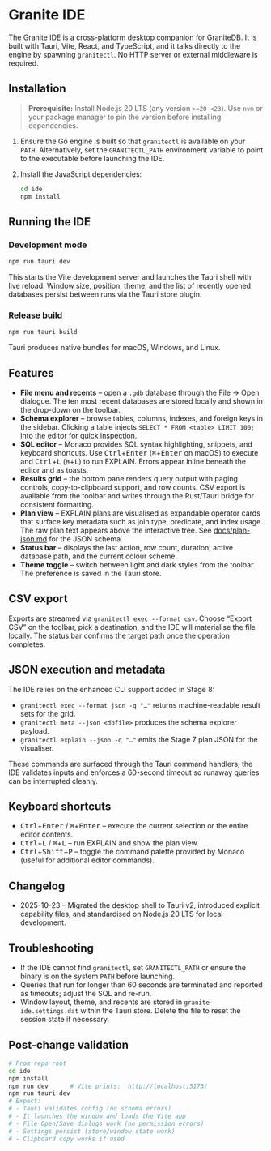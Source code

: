 # Granite IDE

The Granite IDE is a cross-platform desktop companion for GraniteDB. It is built with Tauri, Vite, React, and TypeScript, and it talks directly to the engine by spawning `granitectl`. No HTTP server or external middleware is required.

## Installation

> **Prerequisite:** Install Node.js 20 LTS (any version `>=20 <23`). Use `nvm` or your package manager to pin the version before installing dependencies.

1. Ensure the Go engine is built so that `granitectl` is available on your `PATH`. Alternatively, set the `GRANITECTL_PATH` environment variable to point to the executable before launching the IDE.
2. Install the JavaScript dependencies:

   ```bash
   cd ide
   npm install
   ```

## Running the IDE

### Development mode

```bash
npm run tauri dev
```

This starts the Vite development server and launches the Tauri shell with live reload. Window size, position, theme, and the list of recently opened databases persist between runs via the Tauri store plugin.

### Release build

```bash
npm run tauri build
```

Tauri produces native bundles for macOS, Windows, and Linux.

## Features

* **File menu and recents** – open a `.gdb` database through the File → Open dialogue. The ten most recent databases are stored locally and shown in the drop-down on the toolbar.
* **Schema explorer** – browse tables, columns, indexes, and foreign keys in the sidebar. Clicking a table injects `SELECT * FROM <table> LIMIT 100;` into the editor for quick inspection.
* **SQL editor** – Monaco provides SQL syntax highlighting, snippets, and keyboard shortcuts. Use <kbd>Ctrl</kbd>+<kbd>Enter</kbd> (<kbd>⌘</kbd>+<kbd>Enter</kbd> on macOS) to execute and <kbd>Ctrl</kbd>+<kbd>L</kbd> (<kbd>⌘</kbd>+<kbd>L</kbd>) to run EXPLAIN. Errors appear inline beneath the editor and as toasts.
* **Results grid** – the bottom pane renders query output with paging controls, copy-to-clipboard support, and row counts. CSV export is available from the toolbar and writes through the Rust/Tauri bridge for consistent formatting.
* **Plan view** – EXPLAIN plans are visualised as expandable operator cards that surface key metadata such as join type, predicate, and index usage. The raw plan text appears above the interactive tree. See [docs/plan-json.md](./plan-json.md) for the JSON schema.
* **Status bar** – displays the last action, row count, duration, active database path, and the current colour scheme.
* **Theme toggle** – switch between light and dark styles from the toolbar. The preference is saved in the Tauri store.

## CSV export

Exports are streamed via `granitectl exec --format csv`. Choose “Export CSV” on the toolbar, pick a destination, and the IDE will materialise the file locally. The status bar confirms the target path once the operation completes.

## JSON execution and metadata

The IDE relies on the enhanced CLI support added in Stage 8:

* `granitectl exec --format json -q "…"` returns machine-readable result sets for the grid.
* `granitectl meta --json <dbfile>` produces the schema explorer payload.
* `granitectl explain --json -q "…"` emits the Stage 7 plan JSON for the visualiser.

These commands are surfaced through the Tauri command handlers; the IDE validates inputs and enforces a 60-second timeout so runaway queries can be interrupted cleanly.

## Keyboard shortcuts

* <kbd>Ctrl</kbd>+<kbd>Enter</kbd> / <kbd>⌘</kbd>+<kbd>Enter</kbd> – execute the current selection or the entire editor contents.
* <kbd>Ctrl</kbd>+<kbd>L</kbd> / <kbd>⌘</kbd>+<kbd>L</kbd> – run EXPLAIN and show the plan view.
* <kbd>Ctrl</kbd>+<kbd>Shift</kbd>+<kbd>P</kbd> – toggle the command palette provided by Monaco (useful for additional editor commands).

## Changelog

* 2025-10-23 – Migrated the desktop shell to Tauri v2, introduced explicit capability files, and standardised on Node.js 20 LTS for local development.

## Troubleshooting

* If the IDE cannot find `granitectl`, set `GRANITECTL_PATH` or ensure the binary is on the system `PATH` before launching.
* Queries that run for longer than 60 seconds are terminated and reported as timeouts; adjust the SQL and re-run.
* Window layout, theme, and recents are stored in `granite-ide.settings.dat` within the Tauri store. Delete the file to reset the session state if necessary.

## Post-change validation

```bash
# From repo root
cd ide
npm install
npm run dev      # Vite prints:  http://localhost:5173/
npm run tauri dev
# Expect:
# - Tauri validates config (no schema errors)
# - It launches the window and loads the Vite app
# - File Open/Save dialogs work (no permission errors)
# - Settings persist (store/window-state work)
# - Clipboard copy works if used
```
